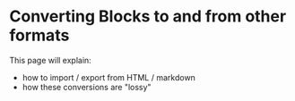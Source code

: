 # Converting Blocks to and from other formats

This page will explain:

- how to import / export from HTML / markdown
- how these conversions are "lossy"
